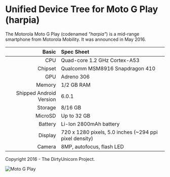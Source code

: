 Unified Device Tree for Moto G Play (harpia)
===========================================

The Motorola Moto G Play (codenamed _"harpia"_) is a mid-range smartphone from Motorola Mobility.
It was announced in May 2016.

Basic   | Spec Sheet
-------:|:-------------------------
CPU     | Quad-core 1.2 GHz Cortex-A53
Chipset | Qualcomm MSM8916 Snapdragon 410
GPU     | Adreno 306
Memory  | 1/2 GB RAM
Shipped Android Version | 6.0.1
Storage | 8/16 GB
MicroSD | Up to 32 GB
Battery | Li-Ion 2800mAh battery
Display | 720 x 1280 pixels, 5.0 inches (~294 ppi pixel density)
Camera  | 8MP, autofocus, flash LED

Copyright 2016 - The DirtyUnicorn Project.

![Moto G Play](http://i.imgur.com/WGKA5LSl.jpg "Moto G Play")
